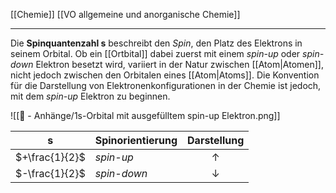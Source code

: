 [[Chemie]] [[VO allgemeine und anorganische Chemie]] 

---

Die **Spinquantenzahl s** beschreibt den *Spin*, den Platz des Elektrons in seinem Orbital. Ob ein [[Ortbital]] dabei zuerst mit einem *spin-up* oder *spin-down* Elektron besetzt wird, variiert in der Natur zwischen [[Atom|Atomen]], nicht jedoch zwischen den Orbitalen eines [[Atom|Atoms]]. Die Konvention für die Darstellung von Elektronenkonfigurationen in der Chemie ist jedoch, mit dem *spin-up* Elektron zu beginnen.

![[📎 - Anhänge/1s-Orbital mit ausgefülltem spin-up Elektron.png]]

| s              | Spinorientierung      | Darstellung  |
| -------------- | ----------- |:------------:|
| $+\frac{1}{2}$ | *spin-up*   |  $\uparrow$  |
| $-\frac{1}{2}$ | *spin-down* | $\downarrow$ |
